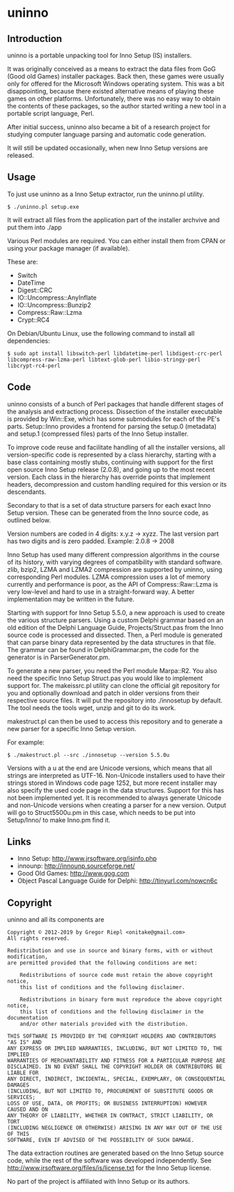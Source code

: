 
# uninno

## Introduction

uninno is a portable unpacking tool for Inno Setup (IS) installers.

It was originally conceived as a means to extract the data files from
GoG (Good old Games) installer packages. Back then, these games were
usually only for offered for the Microsoft Windows operating system.
This was a bit disappointing, because there existed alternative means
of playing these games on other platforms. Unfortunately, there was no
easy way to obtain the contents of these packages, so the author started
writing a new tool in a portable script language, Perl.

After initial success, uninno also became a bit of a research project
for studying computer language parsing and automatic code generation.

It will still be updated occasionally, when new Inno Setup versions are
released.

## Usage

To just use uninno as a Inno Setup extractor, run the uninno.pl utility.

    $ ./uninno.pl setup.exe

It will extract all files from the application part of the installer archvive
and put them into ./app

Various Perl modules are required. You can either install them from CPAN or
using your package manager (if available).

These are:
* Switch
* DateTime
* Digest::CRC
* IO::Uncompress::AnyInflate
* IO::Uncompress::Bunzip2
* Compress::Raw::Lzma
* Crypt::RC4

On Debian/Ubuntu Linux, use the following command to install all dependencies:

    $ sudo apt install libswitch-perl libdatetime-perl libdigest-crc-perl libcompress-raw-lzma-perl libtext-glob-perl libio-stringy-perl libcrypt-rc4-perl

## Code

uninno consists of a bunch of Perl packages that handle different stages of the
analysis and extractiong process. Dissection of the installer executable is
provided by Win::Exe, which has some submodules for each of the PE's parts.
Setup::Inno provides a frontend for parsing the setup.0 (metadata) and setup.1
(compressed files) parts of the Inno Setup installer.

To improve code reuse and facilitate handling of all the installer versions,
all version-specific code is represented by a class hierarchy, starting with
a base class containing mostly stubs, continuing with support for the first
open source Inno Setup release (2.0.8), and going up to the most recent version.
Each class in the hierarchy has override points that implement headers,
decompression and custom handling required for this version or its descendants.

Secondary to that is a set of data structure parsers for each exact Inno Setup
version. These can be generated from the Inno source code, as outlined below.

Version numbers are coded in 4 digits: x.y.z -> xyzz. The last version part has
two digits and is zero padded. Example: 2.0.8 -> 2008

Inno Setup has used many different compression algorithms in the course of its
history, with varying degrees of compatibility with standard software.
zlib, bzip2, LZMA and LZMA2 compression are supported by uninno, using
corresponding Perl modules.
LZMA compression uses a lot of memory currently and performance is poor, as
the API of Compress::Raw::Lzma is very low-level and hard to use in a
straight-forward way. A better implementation may be written in the future.

Starting with support for Inno Setup 5.5.0, a new approach is used to create the
various structure parsers. Using a custom Delphi grammar based on an old edition
of the Delphi Language Guide, Projects/Struct.pas from the Inno source code
is processed and dissected. Then, a Perl module is generated that can parse
binary data represented by the data structures in that file. The grammar can be
found in DelphiGrammar.pm, the code for the generator is in ParserGenerator.pm.

To generate a new parser, you need the Perl module Marpa::R2. You also need the
specific Inno Setup Struct.pas you would like to implement support for.
The makeissrc.pl utility can clone the official git repository for you and
optionally download and patch in older versions from their respective source
files. It will put the repository into ./innosetup by default.
The tool needs the tools wget, unzip and git to do its work.

makestruct.pl can then be used to access this repository and to generate a
new parser for a specific Inno Setup version.

For example:

    $ ./makestruct.pl --src ./innosetup --version 5.5.0u

Versions with a u at the end are Unicode versions, which means that all strings
are interpreted as UTF-16. Non-Unicode installers used to have their strings
stored in Windows code page 1252, but more recent installer may also specify
the used code page in the data structures. Support for this has not been
implemented yet.
It is recommended to always generate Unicode and non-Unicode versions
when creating a parser for a new version.
Output will go to Struct5500u.pm in this case, which needs to be put into
Setup/Inno/ to make Inno.pm find it.

## Links

* Inno Setup: http://www.jrsoftware.org/isinfo.php
* innounp: http://innounp.sourceforge.net/
* Good Old Games: http://www.gog.com
* Object Pascal Language Guide for Delphi: http://tinyurl.com/nowcn6c

## Copyright

uninno and all its components are

    Copyright © 2012-2019 by Gregor Riepl <onitake@gmail.com>
    All rights reserved.
    
    Redistribution and use in source and binary forms, with or without modification,
    are permitted provided that the following conditions are met:
    
        Redistributions of source code must retain the above copyright notice,
        this list of conditions and the following disclaimer.
        
        Redistributions in binary form must reproduce the above copyright notice,
        this list of conditions and the following disclaimer in the documentation
        and/or other materials provided with the distribution.
    
    THIS SOFTWARE IS PROVIDED BY THE COPYRIGHT HOLDERS AND CONTRIBUTORS "AS IS" AND
    ANY EXPRESS OR IMPLIED WARRANTIES, INCLUDING, BUT NOT LIMITED TO, THE IMPLIED
    WARRANTIES OF MERCHANTABILITY AND FITNESS FOR A PARTICULAR PURPOSE ARE
    DISCLAIMED. IN NO EVENT SHALL THE COPYRIGHT HOLDER OR CONTRIBUTORS BE LIABLE FOR
    ANY DIRECT, INDIRECT, INCIDENTAL, SPECIAL, EXEMPLARY, OR CONSEQUENTIAL DAMAGES
    (INCLUDING, BUT NOT LIMITED TO, PROCUREMENT OF SUBSTITUTE GOODS OR SERVICES;
    LOSS OF USE, DATA, OR PROFITS; OR BUSINESS INTERRUPTION) HOWEVER CAUSED AND ON
    ANY THEORY OF LIABILITY, WHETHER IN CONTRACT, STRICT LIABILITY, OR TORT
    (INCLUDING NEGLIGENCE OR OTHERWISE) ARISING IN ANY WAY OUT OF THE USE OF THIS
    SOFTWARE, EVEN IF ADVISED OF THE POSSIBILITY OF SUCH DAMAGE.

The data extraction routines are generated based on the Inno Setup source code,
while the rest of the software was developed independently.
See http://www.jrsoftware.org/files/is/license.txt for the Inno Setup license.

No part of the project is affiliated with Inno Setup or its authors.
